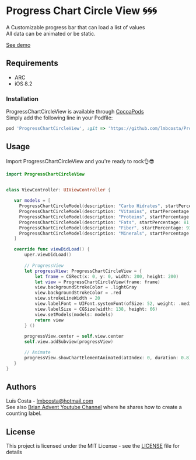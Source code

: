 # Progress Chart Circle View :cyclone::cyclone::cyclone:

A Customizable progress bar that can load a list of values <br/>
All data can be animated or be static.

[See demo](https://gfycat.com/gifs/detail/regularelegantgreyhounddog)

## Requirements
* ARC
* iOS 8.2


### Installation
ProgressChartCircleView is available through [CocoaPods](https://cocoapods.org)<br/>
Simply add the following line in your Podfile:
```ruby
pod 'ProgressChartCircleView', :git => 'https://github.com/lmbcosta/ProgressChartCircleView.git'
```


## Usage
Import ProgressChartCircleView and you're ready to rock:ok_hand::sunglasses:
 
 ```Swift
import ProgressChartCircleView


class ViewController: UIViewController {
    
    var models = [
      ProgressChartCircleModel(description: "Carbo Hidrates", startPercentage: 0, endPercentage: 55, color: .green),
      ProgressChartCircleModel(description: "Vitamins", startPercentage: 55, endPercentage: 59, color: .red),
      ProgressChartCircleModel(description: "Proteins", startPercentage: 59, endPercentage: 81, color: .black),
      ProgressChartCircleModel(description: "Fats", startPercentage: 81, endPercentage: 93, color: .red),
      ProgressChartCircleModel(description: "Fiber", startPercentage: 93, endPercentage: 97, color: .orange),
      ProgressChartCircleModel(description: "Minerals", startPercentage: 97, endPercentage: 100, color: .yellow)
    ]

    override func viewDidLoad() {
        uper.viewDidLoad()
        
        // ProgressView
        let progressView: ProgressChartCircleView = {
            let frame = CGRect(x: 0, y: 0, width: 200, height: 200)
            let view = ProgressChartCircleView(frame: frame)
            view.backgroundStrokeColor = .lightGray
            view.backgroundStrokeColor = .red
            view.strokeLineWidth = 20
            view.labelFont = UIFont.systemFont(ofSize: 52, weight: .medium)
            view.labelSize = CGSize(width: 138, height: 66)
            view.setModels(models: models)
            return view
        } ()
        
        progressView.center = self.view.center
        self.view.addSubview(progressView)

        // Animate
        progressView.showChartElementAnimated(atIndex: 0, duration: 0.8)
    }
}

 ```


## Authors
Luís Costa - lmbcosta@hotmail.com<br/>
See also [Brian Advent Youtube Channel](https://www.youtube.com/channel/UCysEngjfeIYapEER9K8aikw) where he shares how to create a counting label.

## License
This project is licensed under the MIT License - see the [LICENSE](https://github.com/lmbcosta/ProgressChartCircleView/blob/master/LICENSE) file for details


